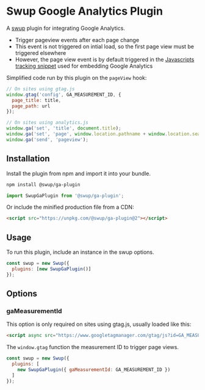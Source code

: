 # Swup Google Analytics Plugin

A [swup](https://swup.js.org) plugin for integrating Google Analytics.

- Trigger pageview events after each page change
- This event is not triggered on intial load, so the first page view must be triggered elsewhere
- However, the page view event is by default triggered in the [Javascripts tracking snippet](https://developers.google.com/analytics/devguides/collection/analyticsjs/#the_javascript_tracking_snippet) used for embedding Google Analytics

Simplified code run by this plugin on the `pageView` hook:

```js
// On sites using gtag.js
window.gtag('config', GA_MEASUREMENT_ID, {
  page_title: title,
  page_path: url
});

// On sites using analytics.js
window.ga('set', 'title', document.title);
window.ga('set', 'page', window.location.pathname + window.location.search);
window.ga('send', 'pageview');
```

## Installation

Install the plugin from npm and import it into your bundle.

```bash
npm install @swup/ga-plugin
```

```js
import SwupGaPlugin from '@swup/ga-plugin';
```

Or include the minified production file from a CDN:

```html
<script src="https://unpkg.com/@swup/ga-plugin@2"></script>
```

## Usage

To run this plugin, include an instance in the swup options.

```javascript
const swup = new Swup({
  plugins: [new SwupGaPlugin()]
});
```

## Options

### gaMeasurementId

This option is only required on sites using gtag.js, usually loaded like this:

```html
<script async src="https://www.googletagmanager.com/gtag/js?id=GA_MEASUREMENT_ID"></script>
```

The `window.gtag` function the measurement ID to trigger page views.

```javascript
const swup = new Swup({
  plugins: [
    new SwupGaPlugin({ gaMeasurementId: GA_MEASUREMENT_ID })
  ]
});
```
